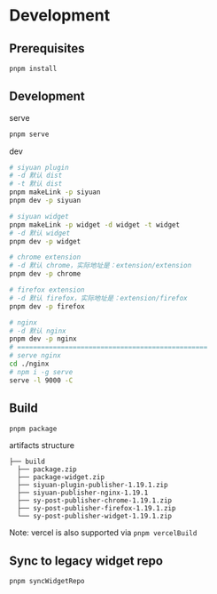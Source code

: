 # Development

## Prerequisites

```bash
pnpm install
```

## Development

serve

```bash
pnpm serve
```

dev

```bash
# siyuan plugin
# -d 默认 dist
# -t 默认 dist
pnpm makeLink -p siyuan
pnpm dev -p siyuan

# siyuan widget 
pnpm makeLink -p widget -d widget -t widget
# -d 默认 widget
pnpm dev -p widget

# chrome extension
# -d 默认 chrome，实际地址是：extension/extension
pnpm dev -p chrome

# firefox extension
# -d 默认 firefox，实际地址是：extension/firefox
pnpm dev -p firefox

# nginx
# -d 默认 nginx
pnpm dev -p nginx
# ================================================
# serve nginx
cd ./nginx
# npm i -g serve
serve -l 9000 -C
```

## Build

```bash
pnpm package
```

artifacts structure

```
├── build
  ├── package.zip
  ├── package-widget.zip
  ├── siyuan-plugin-publisher-1.19.1.zip
  ├── siyuan-publisher-nginx-1.19.1
  ├── sy-post-publisher-chrome-1.19.1.zip
  ├── sy-post-publisher-firefox-1.19.1.zip
  └── sy-post-publisher-widget-1.19.1.zip
```

Note: vercel is also supported via `pnpm vercelBuild`

## Sync to legacy widget repo

```bash
pnpm syncWidgetRepo
```